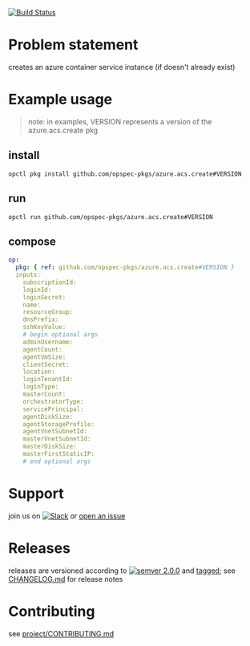 [![Build Status](https://travis-ci.org/opspec-pkgs/azure.acs.create.svg?branch=master)](https://travis-ci.org/opspec-pkgs/azure.acs.create)

# Problem statement

creates an azure container service instance (if doesn't already exist)

# Example usage

> note: in examples, VERSION represents a version of the
> azure.acs.create pkg

## install

```shell
opctl pkg install github.com/opspec-pkgs/azure.acs.create#VERSION
```

## run

```
opctl run github.com/opspec-pkgs/azure.acs.create#VERSION
```

## compose

```yaml
op:
  pkg: { ref: github.com/opspec-pkgs/azure.acs.create#VERSION }
  inputs: 
    subscriptionId:
    loginId:
    loginSecret:
    name:
    resourceGroup:
    dnsPrefix:
    sshKeyValue:
    # begin optional args
    adminUsername:
    agentCount:
    agentVmSize:
    clientSecret:
    location:
    loginTenantId:
    loginType:
    masterCount:
    orchestratorType:
    servicePrincipal:
    agentDiskSize:
    agentStorageProfile:
    agentVnetSubnetId:
    masterVnetSubnetId:
    masterDiskSize:
    masterFirstStaticIP:
    # end optional args
```

# Support

join us on
[![Slack](https://opspec-slackin.herokuapp.com/badge.svg)](https://opspec-slackin.herokuapp.com/)
or
[open an issue](https://github.com/opspec-pkgs/azure.acs.create/issues)

# Releases

releases are versioned according to
[![semver 2.0.0](https://img.shields.io/badge/semver-2.0.0-brightgreen.svg)](http://semver.org/spec/v2.0.0.html)
and [tagged](https://git-scm.com/book/en/v2/Git-Basics-Tagging); see
[CHANGELOG.md](CHANGELOG.md) for release notes

# Contributing

see
[project/CONTRIBUTING.md](https://github.com/opspec-pkgs/project/blob/master/CONTRIBUTING.md)
